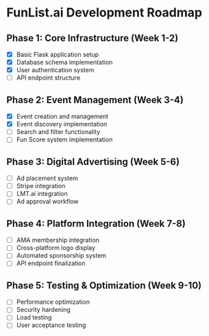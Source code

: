
# FunList.ai Development Roadmap

## Phase 1: Core Infrastructure (Week 1-2)
- [x] Basic Flask application setup
- [x] Database schema implementation
- [x] User authentication system
- [ ] API endpoint structure

## Phase 2: Event Management (Week 3-4)
- [x] Event creation and management
- [x] Event discovery implementation
- [ ] Search and filter functionality
- [ ] Fun Score system implementation

## Phase 3: Digital Advertising (Week 5-6)
- [ ] Ad placement system
- [ ] Stripe integration
- [ ] LMT.ai integration
- [ ] Ad approval workflow

## Phase 4: Platform Integration (Week 7-8)
- [ ] AMA membership integration
- [ ] Cross-platform logo display
- [ ] Automated sponsorship system
- [ ] API endpoint finalization

## Phase 5: Testing & Optimization (Week 9-10)
- [ ] Performance optimization
- [ ] Security hardening
- [ ] Load testing
- [ ] User acceptance testing
